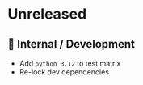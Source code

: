 # Unreleased

## 🔩  Internal / Development
* Add `python 3.12` to test matrix
* Re-lock dev dependencies
